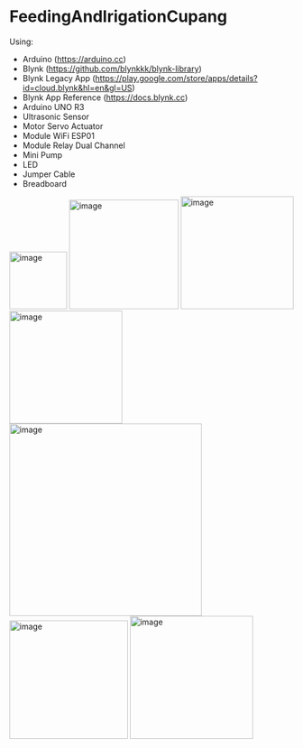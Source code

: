 # FeedingAndIrigationCupang

Using:

- Arduino (https://arduino.cc)
- Blynk (https://github.com/blynkkk/blynk-library)
- Blynk Legacy App (https://play.google.com/store/apps/details?id=cloud.blynk&hl=en&gl=US)
- Blynk App Reference (https://docs.blynk.cc)
- Arduino UNO R3
- Ultrasonic Sensor
- Motor Servo Actuator
- Module WiFi ESP01
- Module Relay Dual Channel
- Mini Pump
- LED
- Jumper Cable
- Breadboard

<picture>
  <img width="102" alt="image" src="https://user-images.githubusercontent.com/58647636/191258221-c1e70c9f-5e29-4299-bc99-7cf54ec4d625.png">
  <img width="194" alt="image" src="https://user-images.githubusercontent.com/58647636/191258265-6a89b16c-fe34-45c6-90f0-6828c3694676.png">
  <img width="200" alt="image" src="https://user-images.githubusercontent.com/58647636/191258374-6aa86638-f916-4da2-b1e0-5fc9ec41f0fe.png">
  <img width="200" alt="image" src="https://user-images.githubusercontent.com/58647636/191258393-ec53567d-c230-43d0-ae27-5a1ebab6f644.png">
  <img width="341" alt="image" src="https://user-images.githubusercontent.com/58647636/191258915-322cf698-3829-4f09-b381-62a74df5e3e8.png">
  <img width="210" alt="image" src="https://user-images.githubusercontent.com/58647636/191259067-a206ec3b-9854-4063-9396-601859392909.png">
  <img width="218" alt="image" src="https://user-images.githubusercontent.com/58647636/191259284-7d9ac4a0-c8e2-423c-a74a-3bf99c445f4b.png">

</picture>
